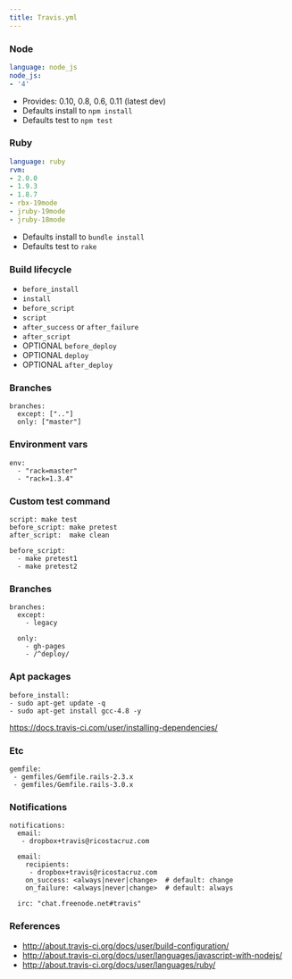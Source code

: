 ```yaml
---
title: Travis.yml
---
```


### Node

```yml
language: node_js
node_js:
- '4'
```

* Provides: 0.10, 0.8, 0.6, 0.11 (latest dev)
* Defaults install to `npm install`
* Defaults test to `npm test`

### Ruby

```yml
language: ruby
rvm:
- 2.0.0
- 1.9.3
- 1.8.7
- rbx-19mode
- jruby-19mode
- jruby-18mode
```

* Defaults install to `bundle install`
* Defaults test to `rake`

### Build lifecycle

* `before_install`
* `install`
* `before_script`
* `script`
* `after_success` or `after_failure`
* `after_script`
* OPTIONAL `before_deploy`
* OPTIONAL `deploy`
* OPTIONAL `after_deploy`

### Branches

    branches:
      except: [".."]
      only: ["master"]

### Environment vars

    env:
      - "rack=master"
      - "rack=1.3.4"

### Custom test command

    script: make test
    before_script: make pretest
    after_script:  make clean

    before_script:
      - make pretest1
      - make pretest2

### Branches

    branches:
      except:
        - legacy

      only:
        - gh-pages
        - /^deploy/

### Apt packages

    before_install:
    - sudo apt-get update -q
    - sudo apt-get install gcc-4.8 -y
<https://docs.travis-ci.com/user/installing-dependencies/>

### Etc

    gemfile:
     - gemfiles/Gemfile.rails-2.3.x
     - gemfiles/Gemfile.rails-3.0.x

### Notifications

    notifications:
      email:
       - dropbox+travis@ricostacruz.com

      email:
        recipients:
         - dropbox+travis@ricostacruz.com
        on_success: <always|never|change>  # default: change
        on_failure: <always|never|change>  # default: always

      irc: "chat.freenode.net#travis"

### References

 * http://about.travis-ci.org/docs/user/build-configuration/
 * http://about.travis-ci.org/docs/user/languages/javascript-with-nodejs/
 * http://about.travis-ci.org/docs/user/languages/ruby/
